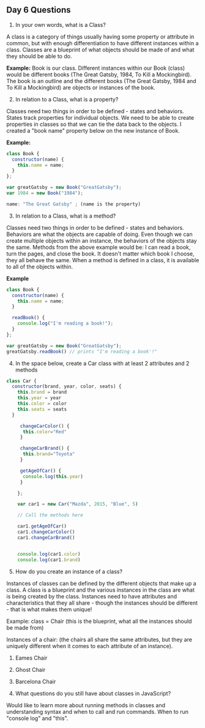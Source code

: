 ## Day 6 Questions

1. In your own words, what is a Class?  

A class is a category of things usually having some property or attribute in common, but with enough differentiation to have different instances within a class.  Classes are a blueprint of what objects should be made of and what they should be able to do.  

**Example:** Book is our class. Different instances within our Book (class) would be different books (The Great Gatsby, 1984, To Kill a Mockingbird). The book is an outline and the different books (The Great Gatsby, 1984 and To Kill a Mockingbird) are objects or instances of the book.  

2. In relation to a Class, what is a property?  

Classes need two things in order to be defined - states and behaviors. States track properties for individual objects. We need to be able to create properties in classes so that we can tie the data back to the objects. I created a "book name" property below on the new instance of Book.   

**Example:**  
```javascript
class Book {
  constructor(name) {
    this.name = name;
  }
};

var greatGatsby = new Book("GreatGatsby");
var 1984 = new Book("1984");

name: "The Great Gatsby" ; (name is the property)  
```

3. In relation to a Class, what is a method?  

Classes need two things in order to be defined - states and behaviors. Behaviors are what the objects are capable of doing. Even though we can create multiple objects within an instance, the behaviors of the objects stay the same. Methods from the above example would be: I can read a book, turn the pages, and close the book. It doesn't matter which book I choose, they all behave the same. When a method is defined in a class, it is available to all of the objects within.  

**Example**  
```javascript
class Book {
  constructor(name) {
    this.name = name;
  }

  readBook() {
    console.log("I'm reading a book!");
  }
};

var greatGatsby = new Book("GreatGatsby");
greatGatsby.readBook() // prints "I'm reading a book'!"
```  

4. In the space below, create a Car class with at least 2 attributes and 2 methods  

```javascript
class Car {
  constructor(brand, year, color, seats) {
    this.brand = brand
    this.year = year
    this.color = color
    this.seats = seats
  }

     changeCarColor() {
      this.color="Red"
     }

     changeCarBrand() {
      this.brand="Toyota"
     }

     getAgeOfCar() {
      console.log(this.year)
     }

    };

    var car1 = new Car("Mazda", 2015, "Blue", 5)

    // Call the methods here

    car1.getAgeOfCar()
    car1.changeCarColor()
    car1.changeCarBrand()


    console.log(car1.color)
    console.log(car1.brand)
```   

5. How do you create an instance of a class?  

Instances of classes can be defined by the different objects that make up a class. A class is a blueprint and the various instances in the class are what is being created by the class. Instances need to have attributes and characteristics that they all share - though the instances should be different - that is what makes them unique!  

Example: class = Chair  (this is the blueprint, what all the instances should be made from)

Instances of a chair: (the chairs all share the same attributes, but they are uniquely different when it comes to each attribute of an instance).

1. Eames Chair
2. Ghost Chair
3. Barcelona Chair

6. What questions do you still have about classes in JavaScript?  

Would like to learn more about running methods in classes and understanding syntax and when to call and run commands. When to run "console log" and "this".
